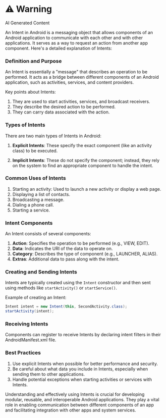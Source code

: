 <div class="warning"><h1>⚠️ Warning</h1><span>AI Generated Content</span></div>


An Intent in Android is a messaging object that allows components of an Android application to communicate with each other and with other applications. It serves as a way to request an action from another app component. Here's a detailed explanation of Intents:

### Definition and Purpose

An Intent is essentially a "message" that describes an operation to be performed. It acts as a bridge between different components of an Android application, such as activities, services, and content providers.

Key points about Intents:

1. They are used to start activities, services, and broadcast receivers.
2. They describe the desired action to be performed.
3. They can carry data associated with the action.

### Types of Intents

There are two main types of Intents in Android:

1. **Explicit Intents**: These specify the exact component (like an activity class) to be executed.

2. **Implicit Intents**: These do not specify the component; instead, they rely on the system to find an appropriate component to handle the intent.

### Common Uses of Intents

1. Starting an activity: Used to launch a new activity or display a web page.
2. Displaying a list of contacts.
3. Broadcasting a message.
4. Dialing a phone call.
5. Starting a service.

### Intent Components

An Intent consists of several components:

1. **Action**: Specifies the operation to be performed (e.g., VIEW, EDIT).
2. **Data**: Indicates the URI of the data to operate on.
3. **Category**: Describes the type of component (e.g., LAUNCHER, ALIAS).
4. **Extras**: Additional data to pass along with the intent.

### Creating and Sending Intents

Intents are typically created using the `Intent` constructor and then sent using methods like `startActivity()` or `startService()`.

Example of creating an Intent:

```java
Intent intent = new Intent(this, SecondActivity.class);
startActivity(intent);
```

### Receiving Intents

Components can register to receive Intents by declaring intent filters in their AndroidManifest.xml file.

### Best Practices

1. Use explicit Intents when possible for better performance and security.
2. Be careful about what data you include in Intents, especially when sending them to other applications.
3. Handle potential exceptions when starting activities or services with Intents.

Understanding and effectively using Intents is crucial for developing modular, reusable, and interoperable Android applications. They play a vital role in enabling communication between different components of an app and facilitating integration with other apps and system services.
